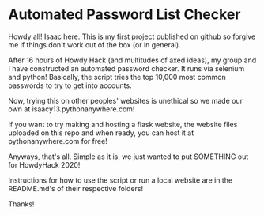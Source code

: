 # Automated Password List Checker

Howdy all!
Isaac here.
This is my first project published on github so forgive me if things don't work out of the box (or in general).

After 16 hours of Howdy Hack (and multitudes of axed ideas), my group and I have constructed an automated password checker. It runs via selenium and python!
Basically, the script tries the top 10,000 most common passwords to try to get into accounts.

Now, trying this on other peoples' websites is unethical so we made our own at isaacy13.pythonanywhere.com!

If you want to try making and hosting a flask website, the website files uploaded on this repo and when ready, you can host it at pythonanywhere.com for free!

Anyways, that's all. Simple as it is, we just wanted to put SOMETHING out for HowdyHack 2020!

Instructions for how to use the script or run a local website are in the README.md's of their respective folders!

Thanks!
